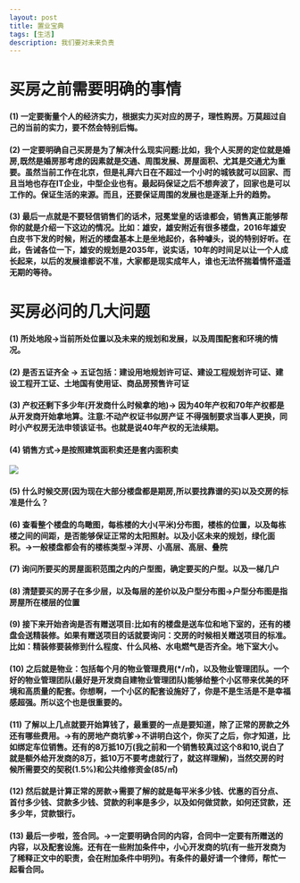 ```yaml
---
layout: post
title: 置业宝典
tags: [生活] 
description: 我们要对未来负责
---
```

# 买房之前需要明确的事情
#### (1)  一定要衡量个人的经济实力，根据实力买对应的房子，理性购房。万莫超过自己的当前的实力，要不然会特别后悔。
#### (2)   一定要明确自己买房是为了解决什么现实问题:比如，我个人买房的定位就是婚房,既然是婚房那考虑的因素就是交通、周围发展、房屋面积、尤其是交通尤为重要。虽然当前工作在北京，但是礼拜六日在不超过一个小时的城铁就可以回家、而且当地也存在IT企业，中型企业也有。最起码保证之后不想奔波了，回家也是可以工作的。保证生活的来源。而且，还要保证周围的发展也是逐渐上升的趋势。
#### (3)  最后一点就是不要轻信销售们的话术，冠冕堂皇的话谁都会，销售真正能够帮你的就是介绍一下这边的情况。比如：雄安，雄安附近有很多楼盘，2016年雄安白皮书下发的时候，附近的楼盘基本上是坐地起价，各种噱头，说的特别好听。在此，告诫各位一下，雄安的规划是2035年，说实话，10年的时间足以让一个人成长起来，以后的发展谁都说不准，大家都是现实成年人，谁也无法怀揣着情怀遥遥无期的等待。
# 买房必问的几大问题
####  (1)   所处地段->当前所处位置以及未来的规划和发展，以及周围配套和环境的情况。
####  (2)   是否五证齐全 -> 五证包括：建设用地规划许可证、建设工程规划许可证、建设工程开工证、土地国有使用证、商品房预售许可证
####  (3) 产权还剩下多少年(开发商什么时候拿的地)-> 因为40年产权和70年产权都是从开发商开始拿地算。注意:不动产权证书似房产证 不得强制要求当事人更换，同时小产权房无法申领该证书。也就是说40年产权的无法续期。
####  (4) 销售方式->是按照建筑面积卖还是套内面积卖
![](https://tva1.sinaimg.cn/large/006y8mN6ly1g7u2y9nn0mj313m0n2adc.jpg)
####  (5) 什么时候交房(因为现在大部分楼盘都是期房,所以要找靠谱的买)以及交房的标准是什么？
####  (6) 查看整个楼盘的鸟瞰图，每栋楼的大小(平米)分布图，楼栋的位置，以及每栋楼之间的间距，是否能够保证正常的太阳照射。以及小区未来的规划，绿化面积。->一般楼盘都会有的楼栋类型->洋房、小高层、高层、叠院
####  (7) 询问所要买的房屋面积范围之内的户型图，确定要买的户型。以及一梯几户
####  (8) 清楚要买的房子在多少层，以及每层的差价以及户型分布图->户型分布图是指房屋所在楼层的位置
####  (9) 接下来开始咨询是否有赠送项目:比如有的楼盘是送车位和地下室的，还有的楼盘会送精装修。如果有赠送项目的话就要询问：交房的时候相关赠送项目的标准。比如：精装修要装修到什么程度、什么风格、水电燃气是否齐全。地下室大小。
####  (10) 之后就是物业：包括每个月的物业管理费用(*/㎡)，以及物业管理团队。一个好的物业管理团队(最好是开发商自建物业管理团队)能够给整个小区带来优美的环境和高质量的配套。你想啊，一个小区的配套设施好了，你是不是生活是不是幸福感超强。所以这个也是很重要的。
####  (11) 了解以上几点就要开始算钱了，最重要的一点是要知道，除了正常的房款之外还有哪些费用。->有的房地产商坑爹->不讲明白这个，你买了之后，你才知道，比如绑定车位销售。还有的8万抵10万(我之前和一个销售较真过这个8和10,说白了就是额外给开发商的8万，抵10万不要考虑就行了，就这样理解)，当然交房的时候所需要交的契税(1.5%)和公共维修资金(85/㎡)
####  (12) 然后就是计算正常的房款->需要了解的就是每平米多少钱、优惠的百分点、首付多少钱、贷款多少钱、贷款的利率是多少，以及如何做贷款，如何还贷款，还多少年，贷款银行。
####  (13) 最后一步啦，签合同。->一定要明确合同的内容，合同中一定要有所赠送的内容，以及配套设施。还有在一些附加条件中，小心开发商的坑(有一些开发商为了稀释正文中的职责，会在附加条件中明列)。有条件的最好请一个律师，帮忙一起看合同。